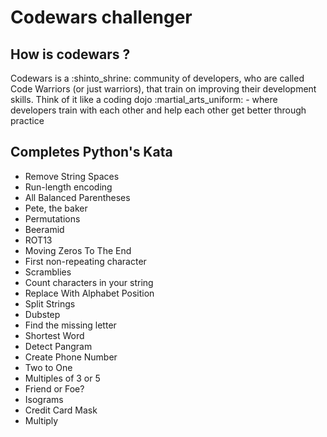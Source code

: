 # Codewars challenger 

## **How is codewars ?** 

 <p>
Codewars is a :shinto_shrine:	 community of developers, who are called Code Warriors (or just warriors), that train on improving their development skills. Think of it like a coding dojo :martial_arts_uniform:	- where developers train with each other and help each other get better through practice </p>

## **Completes Python's Kata** 


* Remove String Spaces
* Run-length encoding
* All Balanced Parentheses
* Pete, the baker
* Permutations
* Beeramid
* ROT13
* Moving Zeros To The End
* First non-repeating character
* Scramblies
* Count characters in your string
* Replace With Alphabet Position
* Split Strings
* Dubstep
* Find the missing letter
* Shortest Word
* Detect Pangram
* Create Phone Number
* Two to One
* Multiples of 3 or 5
* Friend or Foe?
* Isograms
* Credit Card Mask
* Multiply

